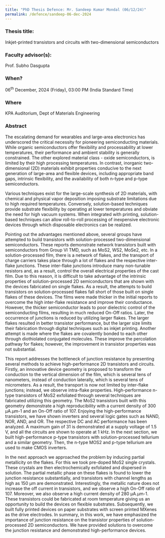 ```yaml
---
title: "PhD Thesis Defence: Mr. Sandeep Kumar Mondal (06/12/24)"
permalink: /defence/sandeep-06-dec-2024
---
```

### Thesis title:
Inkjet-printed transistors and circuits with two-dimensional semiconductors

### Faculty advisor(s):
Prof. Subho Dasgupta

### When?
06<sup>th</sup> December, 2024 (Friday), 03:00 PM (India Standard Time)

### Where
KPA Auditorium, Dept of Materials Engineering

### Abstract
The escalating demand for wearables and large-area electronics has underscored the critical necessity for pioneering semiconducting materials. While organic semiconductors offer flexibility and processability at lower temperatures, their performance and ambient stability is generally constrained. The other explored material class - oxide semiconductors, is limited by their high processing temperatures. In contrast, inorganic two-dimensional (2D) materials exhibit properties conducive to the next generation of large-area and flexible devices, including appropriate band gaps, intrinsic flexibility, and the availability of both n-type and p-type semiconductors.

Various techniques exist for the large-scale synthesis of 2D materials, with chemical and physical vapor deposition imposing substrate limitations due to high required temperatures. Conversely, solution-based techniques provide substrate flexibility by operating at lower temperatures and obviate the need for high vacuum systems. When integrated with printing, solution-based techniques can allow roll-to-roll processing of inexpensive electronic devices through which disposable electronics can be realized.

Pointing out the advantages mentioned above, several groups have attempted to build transistors with solution-processed two-dimensional semiconductors. These reports demonstrate network transistors built with semiconductors from Group VI TMD, such as MoS2, WS2, MoSe2, etc. In a solution-processed film, there is a network of flakes, and the transport of charge carriers takes place through a lot of flakes and the respective inter-flake junctions. These inter-flake junctions introduce many non-tunable resistors and, as a result, control the overall electrical properties of the cast film. Due to this reason, it is difficult to take advantage of the intrinsic properties of solution-processed 2D semiconductors that are shown with the devices fabricated on single flakes. As a result, the attempts to build transistors on solution-processed flakes fall short of those built on single flakes of these devices. The films were made thicker in the initial reports to overcome the high inter-flake resistance and improve their conductance. However, the thicker semiconductor leads to poor dielectric control of the semiconducting films, resulting in much reduced On-Off ratios. Later, the occurrence of junctions is reduced by utilizing larger flakes. The larger flakes resulted in better transistor performance, but the larger size limits their fabrication through digital techniques such as inkjet printing. Another attempt is made where the flakes are covalently bonded to each other through diothiolated conjugated molecules. These improve the percolation pathway for flakes; however, the improvement in transistor properties was not substantial.

This report addresses the bottleneck of junction resistance by presenting several methods to achieve high-performance 2D transistors and circuits. Firstly, an innovative device geometry is proposed to transform the conduction to the vertical dimension of the film, which is several tens of nanometers, instead of conduction laterally, which is several tens of micrometers. As a result, the transport is now not limited by inter-flake junctions; instead, we observe intra-flake properties. High-performance n-type transistors of MoS2 exfoliated through several techniques are fabricated utilizing this geometry. The MoS2 transistors built with this geometry demonstrate a high reproducibility with a current density of 300 μA.μm-1 and an On-Off ratio of 107. Enjoying the high-performance transistors, we have shown inverters and several logic gates such as NAND, NOR, AND, and OR. The respective DC and AC performance has been analyzed. A maximum gain of 31 is demonstrated at a supply voltage of 1.5 V, and all the circuits are shown to operate at 1 kHz. In the next section, we built high-performance p-type transistors with solution-processed tellurium and a similar geometry. Then, the n-type MOS2 and p-type tellurium are used to make CMOS inverters.

In the next approach we approached the problem by inducing partial metallicity on the flakes. For this we took pre-doped MoS2 single crystals. These crystals are then electrochemically exfoliated and dispersed in solution. The partial metallic phase on these flakes is found to lower the junction resistance substantially, and transistors with channel lengths as high as 150 μm are demonstrated. Interestingly, the metallic nature does not increase the off current in transistors, and we observe a high On-Off ratio of 107. Moreover, we also observe a high current density of 280 μA.μm-1. These transistors could be fabricated at room temperature giving us an opportunity to build the devices on flexible substrates. Subsequently, we built fully printed devices on paper substrates with screen printed MXenes as the drive electrodes.
In summary, in this work, we have emphasized the importance of junction resistance on the transistor properties of solution-processed 2D semiconductors. We have provided solutions to overcome the junction resistance and demonstrated high-performance devices.